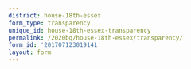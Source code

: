 ```yaml
---
district: house-18th-essex
form_type: transparency
unique_id: house-18th-essex-transparency
permalink: /2020bq/house-18th-essex/transparency/
form_id: '201707123019141'
layout: form
---
```

